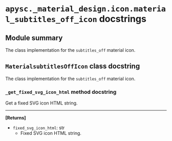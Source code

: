 # `apysc._material_design.icon.material_subtitles_off_icon` docstrings

## Module summary

The class implementation for the `subtitles_off` material icon.

## `MaterialsubtitlesOffIcon` class docstring

The class implementation for the `subtitles_off` material icon.

### `_get_fixed_svg_icon_html` method docstring

Get a fixed SVG icon HTML string.<hr>

**[Returns]**

- `fixed_svg_icon_html`: str
  - Fixed SVG icon HTML string.
